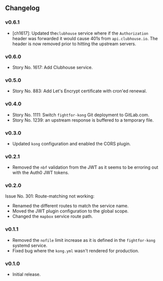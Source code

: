 ## Changelog

### v0.6.1

- [ch1617]: Updated the`clubhouse` service where if the `Authorization` header was forwarded it would cause 401s from `api.clubhouse.io`. The header is now removed prior to hitting the upstream servers.

### v0.6.0

- Story No. 1617: Add Clubhouse service.

### v0.5.0

- Story No. 883: Add Let's Encrypt certificate with cron'ed renewal.

### v0.4.0

- Story No. 1111: Switch `fightfor-kong` Git deployment to GitLab.com.
- Story No. 1239: an upstream response is buffered to a temporary file.

### v0.3.0

- Updated `kong` configuration and enabled the CORS plugin.

### v0.2.1

- Removed the `nbf` validation from the JWT as it seems to be erroring out with the Auth0 JWT tokens.

### v0.2.0

Issue No. 301: Route-matching not working:

- Renamed the different routes to match the service name.
- Moved the JWT plugin configuration to the global scope.
- Changed the `mapbox` service route path.

### v0.1.1

- Removed the `nofile` limit increase as it is defined in the `fightfor-kong` systemd service.
- Fixed bug where the `kong.yml` wasn't rendered for production.

### v0.1.0

- Initial release.
